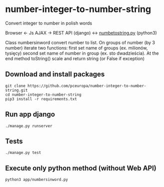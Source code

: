 # number-integer-to-number-string
Convert integer to number in polish words

Browser <- Js AJAX -> REST API (django) <->
[numbetostring.py](https://github.com/pceuropa/number-integer-to-number-string/blob/master/app/numbersinword.py) (python3)

Class numbersinword convert number to list. 
On groups of number (by 3 number) iterate two functions: first set name of groups (ex. milionów, tysięcy) second set
name of number in group (ex. sto dwadzieścia). At the end method toString() scale and return string (or False if
exception)


## Download and install packages
```
git clone https://github.com/pceuropa/number-integer-to-number-string.git
cd number-integer-to-number-string
pip3 install -r requirements.txt
```


## Run app django
```
./manage.py runserver
```

## Tests
```
./manage.py test

```
## Execute only python method (without Web API)
```
python3 app/numbersinword.py
```
